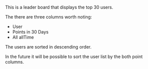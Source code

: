 This is a leader board that displays the top 30 users.

The there are three columns worth noting:

- User
- Points in 30 Days
- All allTime

The users are sorted in descending order.

In the future it will be possible to sort the user list by the both point columns.
